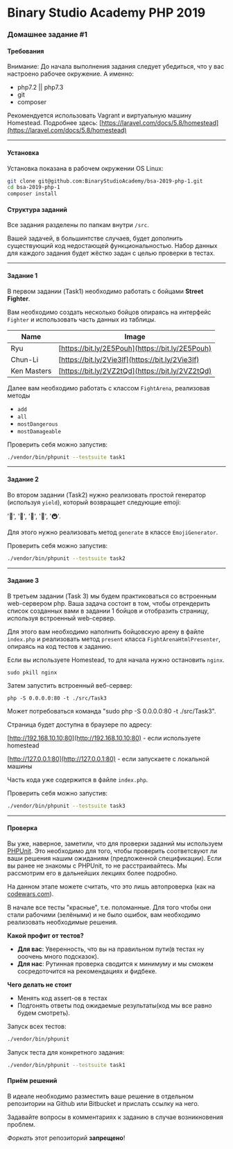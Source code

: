 Binary Studio Academy PHP 2019
====

### Домашнее задание #1

#### Требования

Внимание: До начала выполнения задания следует убедиться, что у вас настроено рабочее окружение.
А именно:
 - php7.2 || php7.3
 - git
 - composer

Рекомендуется использовать Vagrant и виртуальную машину Homestead.
Подробнее здесь: [https://laravel.com/docs/5.8/homestead](https://laravel.com/docs/5.8/homestead)

***

#### Установка

Установка показана в рабочем окружении OS Linux:

```bash
git clone git@github.com:BinaryStudioAcademy/bsa-2019-php-1.git
cd bsa-2019-php-1
composer install
```

#### Структура заданий

Все задания разделены по папкам внутри `/src`.

Вашей задачей, в большинтстве случаев, будет дополнить существующий код недостающей
функциональностью.
Набор данных для каждого задания будет жёстко задан с целью проверки в тестах.

***

#### Задание 1

В первом задании (Task1) необходимо работать с бойцами **Street Fighter**.

Вам необходимо создать несколько бойцов опираясь на интерфейс `Fighter` 
и использовать часть данных из таблицы.

| Name         | Image
|--------------|--------------------------------------------------|
| Ryu          | [https://bit.ly/2E5Pouh](https://bit.ly/2E5Pouh) |
| Chun-Li      | [https://bit.ly/2Vie3lf](https://bit.ly/2Vie3lf) |
| Ken Masters  | [https://bit.ly/2VZ2tQd](https://bit.ly/2VZ2tQd) |

Далее вам необходимо работать с классом `FightArena`, 
реализовав методы 

* `add`
* `all`
* `mostDangerous`
* `mostDamageable`

Проверить себя можно запустив:
```bash
./vendor/bin/phpunit --testsuite task1
```

***

#### Задание 2

Во втором задании (Task2) нужно реализовать простой генератор (используя `yield`), который возвращает следующие emoji:

'🚀', '🚃', '🚄', '🚅', '🚇'.

Для этого нужно реализовать метод `generate` в классе `EmojiGenerator`.

Проверить себя можно запустив:
```bash
./vendor/bin/phpunit --testsuite task2
```

***

#### Задание 3

В третьем задании (Task 3) мы будем практиковаться со встроенным web-сервером php.
Ваша задача состоит в том, чтобы отрендерить список созданных вами 
в задании 1 бойцов и отобразить страницу, используя встроенный web-сервер.

Для этого вам необходимо наполнить бойцовскую арену в файле `index.php` 
и реализовать метод `present` класса `FightArenaHtmlPresenter`, 
опираясь на код тестов к заданию.

Если вы используете Homestead, то для начала нужно остановить `nginx`.

```shell
sudo pkill nginx
```
Затем запустить встроенный веб-сервер:

```
php -S 0.0.0.0:80 -t ./src/Task3
```

Мoжет потребоваться команда "sudo php -S 0.0.0.0:80 -t ./src/Task3".

Страница будет доступна в браузере по адресу:  

[http://192.168.10.10:80](http://192.168.10.10:80) - если используете homestead

[http://127.0.0.1:80](http://127.0.0.1:80) - если запускаете с локальной машины

Часть кода уже содержится в файле `index.php`. 

Проверить себя можно запустив:
```bash
./vendor/bin/phpunit --testsuite task3
```

***

#### Проверка

Вы уже, наверное, заметили, что для проверки заданий мы используем 
[PHPUnit](https://phpunit.de/getting-started.html).
Это необходимо для того, чтобы проверить соответсвуют ли ваши решения 
нашим ожиданиям (предложенной спецификации).
Если вы ранее не знакомы с PHPUnit, то не расстраивайтесь. 
Мы рассмотрим его в дальнейших лекциях более подробно.

На данном этапе можете считать, что это лишь автопроверка 
(как на [codewars.com](https://www.codewars.com)).

В начале все тесты "красные", т.е. поломанные. 
Для того чтобы они стали рабочими (зелёными) и не было ошибок,
вам необходимо реализовать необходимые решения.

**Какой профит от тестов?**

* **Для вас**: Уверенность, что вы на правильном пути(в тестах ну ооочень много подсказок).
* **Для нас**: Рутинная проверка сводится к минимуму 
и мы сможем сосредоточится на рекомендациях и фидбеке.

**Чего делать не стоит**
* Менять код assert-ов в тестах
* Подгонять ответы под ожидаемые результаты(код мы все равно будем смотреть).


Запуск всех тестов:

```bash
./vendor/bin/phpunit
```

Запуск теста для конкретного задания:

```bash
./vendor/bin/phpunit --testsuite task1
```

#### Приём решений

В идеале необходимо разместить ваше решение в отдельном репозитории на Github или Bitbucket
и прислать ссылку на него.

Задавайте вопросы в комментариях к заданию в случае возникновения проблем.

*Форкать* этот репозиторий **запрещено**!
